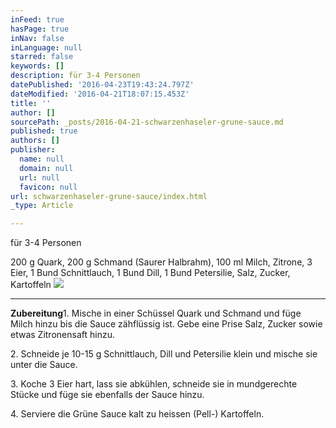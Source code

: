 ```yaml
---
inFeed: true
hasPage: true
inNav: false
inLanguage: null
starred: false
keywords: []
description: für 3-4 Personen
datePublished: '2016-04-23T19:43:24.797Z'
dateModified: '2016-04-21T18:07:15.453Z'
title: ''
author: []
sourcePath: _posts/2016-04-21-schwarzenhaseler-grune-sauce.md
published: true
authors: []
publisher:
  name: null
  domain: null
  url: null
  favicon: null
url: schwarzenhaseler-grune-sauce/index.html
_type: Article

---
```

für 3-4 Personen

200 g Quark, 200 g Schmand (Saurer Halbrahm), 100 ml Milch, Zitrone, 3 Eier, 1 Bund Schnittlauch, 1 Bund Dill, 1 Bund Petersilie, Salz, Zucker, Kartoffeln
![](https://the-grid-user-content.s3-us-west-2.amazonaws.com/4d1d9f7a-a148-4375-9f69-4869ea4bab10.jpg)

****

**Zubereitung**1\. Mische in einer Schüssel Quark und Schmand und füge Milch hinzu bis die Sauce zähflüssig ist. Gebe eine Prise Salz, Zucker sowie etwas Zitronensaft hinzu.

2\. Schneide je 10-15 g Schnittlauch, Dill und Petersilie klein und mische sie unter die Sauce.

3\. Koche 3 Eier hart, lass sie abkühlen, schneide sie in mundgerechte Stücke und füge sie ebenfalls der Sauce hinzu.

4\. Serviere die Grüne Sauce kalt zu heissen (Pell-) Kartoffeln.